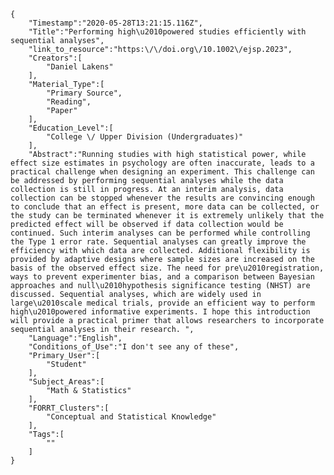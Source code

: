 
    {
        "Timestamp":"2020-05-28T13:21:15.116Z",
        "Title":"Performing high\u2010powered studies efficiently with sequential analyses",
        "link_to_resource":"https:\/\/doi.org\/10.1002\/ejsp.2023",
        "Creators":[
            "Daniel Lakens"
        ],
        "Material_Type":[
            "Primary Source",
            "Reading",
            "Paper"
        ],
        "Education_Level":[
            "College \/ Upper Division (Undergraduates)"
        ],
        "Abstract":"Running studies with high statistical power, while effect size estimates in psychology are often inaccurate, leads to a practical challenge when designing an experiment. This challenge can be addressed by performing sequential analyses while the data collection is still in progress. At an interim analysis, data collection can be stopped whenever the results are convincing enough to conclude that an effect is present, more data can be collected, or the study can be terminated whenever it is extremely unlikely that the predicted effect will be observed if data collection would be continued. Such interim analyses can be performed while controlling the Type 1 error rate. Sequential analyses can greatly improve the efficiency with which data are collected. Additional flexibility is provided by adaptive designs where sample sizes are increased on the basis of the observed effect size. The need for pre\u2010registration, ways to prevent experimenter bias, and a comparison between Bayesian approaches and null\u2010hypothesis significance testing (NHST) are discussed. Sequential analyses, which are widely used in large\u2010scale medical trials, provide an efficient way to perform high\u2010powered informative experiments. I hope this introduction will provide a practical primer that allows researchers to incorporate sequential analyses in their research. ",
        "Language":"English",
        "Conditions_of_Use":"I don't see any of these",
        "Primary_User":[
            "Student"
        ],
        "Subject_Areas":[
            "Math & Statistics"
        ],
        "FORRT_Clusters":[
            "Conceptual and Statistical Knowledge"
        ],
        "Tags":[
            ""
        ]
    }
